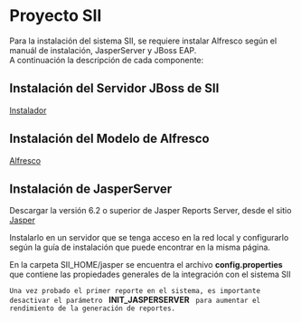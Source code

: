 # Proyecto SII

Para la instalación del sistema SII, se requiere instalar Alfresco según el manuál de instalación, JasperServer y JBoss EAP.<br/>
A continuación la descripción de cada componente:

## Instalación del Servidor JBoss de SII
[Instalador]: ./Install.md "Guía de Instalación"
[Instalador][]

## Instalación del Modelo de Alfresco
[Alfresco]: ./alfresco/Instalacion.md "Instalación del Modelo de Alfresco"
[Alfresco][]

## Instalación de JasperServer
[Jasper]: http://community.jaspersoft.com/project/jasperreports-server/releases
Descargar la versión 6.2 o superior de Jasper Reports Server, desde el sitio [Jasper][]

Instalarlo en un servidor que se tenga acceso en la red local y configurarlo según la guía de instalación que puede encontrar en la misma página.

En la carpeta SII_HOME/jasper se encuentra el archivo **config.properties** que contiene las propiedades generales de la integración con el sistema SII

`Una vez probado el primer reporte en el sistema, es importante desactivar el parámetro ` **INIT_JASPERSERVER** ` para aumentar el rendimiento de la generación de reportes.`